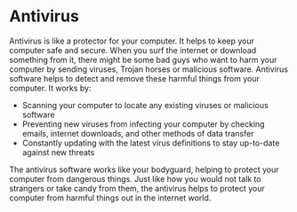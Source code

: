 # Antivirus

Antivirus is like a protector for your computer. It helps to keep your computer safe and secure. When you surf the internet or download something from it, there might be some bad guys who want to harm your computer by sending viruses, Trojan horses or malicious software. Antivirus software helps to detect and remove these harmful things from your computer. It works by:

- Scanning your computer to locate any existing viruses or malicious software
- Preventing new viruses from infecting your computer by checking emails, internet downloads, and other methods of data transfer
- Constantly updating with the latest virus definitions to stay up-to-date against new threats

The antivirus software works like your bodyguard, helping to protect your computer from dangerous things. Just like how you would not talk to strangers or take candy from them, the antivirus helps to protect your computer from harmful things out in the internet world.
